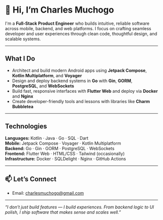# 👋 Hi, I’m Charles Muchogo

I'm a **Full-Stack Product Engineer** who builds intuitive, reliable software across mobile, backend, and web platforms. I focus on crafting seamless developer and user experiences through clean code, thoughtful design, and scalable systems.

---

## What I Do

- Architect and build modern Android apps using **Jetpack Compose**, **Kotlin Multiplatform**, and **Voyager**
- Design and deploy backend systems in **Go** with **Gin**, **GORM**, **PostgreSQL**, and **WebSockets**
- Build fast, responsive interfaces with **Flutter Web** and deploy via **Docker** and **Nginx**
- Create developer-friendly tools and lessons with libraries like **Charm Bubbletea**

---

<!-- ## Projects

- **TypingTutor**: A terminal-based Go typing tutor that teaches Go syntax interactively
- **ScmApp**: A custom-themed Android app with modular navigation and lesson-based UI
- **DriverApp**: Real-time driver tracking with live data sync and offline support
- **Go Backend API**: A containerized REST + WebSocket backend built for scale and clarity

---  -->

## Technologies

**Languages:** Kotlin · Java · Go · SQL · Dart  
**Mobile:** Jetpack Compose · Voyager · Kotlin Multiplatform  
**Backend:** Go · Gin · GORM · PostgreSQL · WebSockets  
**Frontend:** Flutter Web · HTML/CSS · Tailwind (occasionally)  
**Infrastructure:** Docker · SQLDelight · Nginx · GitHub Actions

---

## 📫 Let’s Connect

- Email: [charlesmuchogo@gmail.com](mailto:charlesmuchogo@gmail.com)

---

_“I don’t just build features — I build experiences. From backend logic to UI polish, I ship software that makes sense and scales well.”_


<!--[![My Skills](https://github-readme-stats.vercel.app/api?username=CharlesMuchogo&show_icons=true&count_private=true&include_all_commits&theme=tokyonight)] -->
<!--![My Skills](https://github-readme-streak-stats.herokuapp.com/?user=CharlesMuchogo&show_icons=true&locale=en&layout=compact&theme=tokyonight)-->

<!--[![My wakatime stats](https://github-readme-stats.vercel.app/api/wakatime?username=charles_&theme=radical&custom_title=My%20Wakatime%20Stats&layout=compact)](https://github.com/CharlesMuchogo)


[![Top Langs](https://github-readme-stats.vercel.app/api/top-langs/?username=CharlesMuchogo&layout=compact&theme=tokyonight)](https://github.com/Domains18/github-readme-stats) -->

